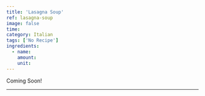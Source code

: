 ```yaml
---
title: 'Lasagna Soup'
ref: lasagna-soup
image: false
time: 
category: Italian
tags: ['No Recipe']
ingredients:
  - name: 
    amount: 
    unit: 
---
```


Coming Soon!

---

